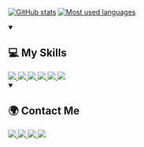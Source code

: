 <!-- Themes: tokyonight, midnight-purple, github_dark -->

[![GitHub stats](https://github-stats-mrzlkvvv.vercel.app/api?theme=midnight-purple&username=mrzlkvvv&show_icons=true&count_private=true&hide_title=true)](https://github.com/anuraghazra/github-readme-stats)
[![Most used languages](https://github-stats-mrzlkvvv.vercel.app/api/top-langs/?theme=midnight-purple&username=mrzlkvvv&hide_progress=true&langs_count=8)](https://github.com/anuraghazra/github-readme-stats)

<details open="open">
    <summary><h2>💻 My Skills</h2></summary>
    <a href="https://archlinux.org/">
        <img src="https://img.shields.io/badge/arch%20linux-212529?style=for-the-badge&logo=archlinux&logoColor=blue" />
    </a>
     <a href="https://python.org/">
        <img src="https://img.shields.io/badge/Python-379432?style=for-the-badge&logo=python&logoColor=white" />
    </a>
    <a href="https://go.dev/">
        <img src="https://img.shields.io/badge/Go-00ADD8?style=for-the-badge&logo=go&logoColor=white" />
    </a>
<!--        Will be soon :)
    <a href="https://gcc.gnu.org/">
        <img src="https://img.shields.io/badge/-C/C++-blue?style=for-the-badge&logo=cplusplus" />
    </a>
-->
    <a href="https://docker.com/">
        <img src="https://img.shields.io/badge/Docker-2496ED?style=for-the-badge&logo=docker&logoColor=white" />
    </a>
    <a href="https://postgresql.org/">
        <img src="https://img.shields.io/badge/PostgreSQL-336791?style=for-the-badge&logo=postgresql&logoColor=white" />
    </a>
    <a href="https://mongodb.com/">
        <img src="https://img.shields.io/badge/-MongoDB-001E2B?style=for-the-badge&logo=mongodb&logoColor=00ED64" />
    </a>
</details>

<details open="open">
    <summary><h2>🌍 Contact Me</h2></summary>
    <a href="mailto:kiri11.mer31yak0v@gmail.com">
        <img src="https://img.shields.io/badge/-Gmail-EA4335?style=for-the-badge&logo=gmail&logoColor=white" />
    </a>
    <a href="https://t.me/mrzlkvvv">
        <img src="https://img.shields.io/badge/Telegram-2CA5E0?style=for-the-badge&logo=telegram&logoColor=white" />
    </a>
    <a href="https://vk.com/mrzlkvvv">
        <img src="https://img.shields.io/badge/ВКонтакте-%232E87FB?style=for-the-badge&logo=vk&logoColor=white" />
    </a>
    <a href="https://discord.com/users/437980390561415169/">
        <img src="https://img.shields.io/badge/-Discord-747EF7?style=for-the-badge&logo=Discord&logoColor=white" />
    </a>
</details>
